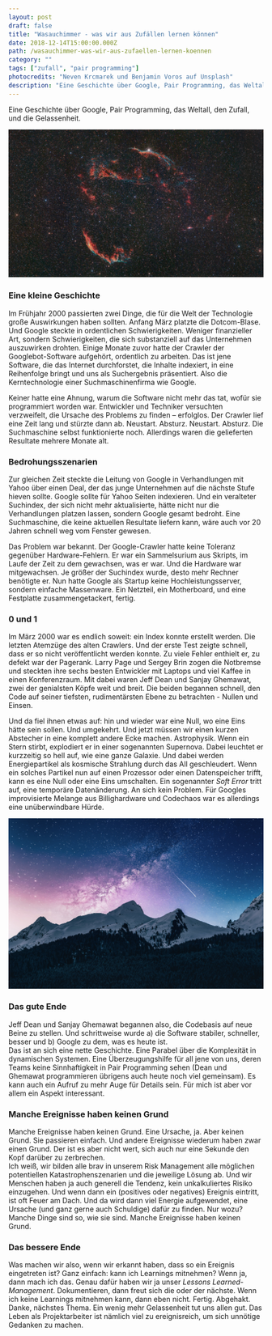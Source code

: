 ```yaml
---
layout: post
draft: false
title: "Wasauchimmer - was wir aus Zufällen lernen können" 
date: 2018-12-14T15:00:00.000Z
path: /wasauchimmer-was-wir-aus-zufaellen-lernen-koennen
category: ""
tags: ["zufall", "pair programming"]
photocredits: "Neven Krcmarek und Benjamin Voros auf Unsplash"
description: "Eine Geschichte über Google, Pair Programming, das Weltall, den Zufall, und die Gelassenheit"
---
```


Eine Geschichte über Google, Pair Programming, das Weltall, den Zufall, und die Gelassenheit.

![Supernova beeinflusste Google](./supernova-google.jpg)

### Eine kleine Geschichte

Im Frühjahr 2000 passierten zwei Dinge, die für die Welt der Technologie große Auswirkungen haben sollten. Anfang März platzte die Dotcom-Blase. Und Google steckte in ordentlichen Schwierigkeiten. Weniger finanzieller Art, sondern Schwierigkeiten, die sich substanziell auf das Unternehmen auszuwirken drohten. Einige Monate zuvor hatte der Crawler der Googlebot-Software aufgehört, ordentlich zu arbeiten. Das ist jene Software, die das Internet durchforstet, die Inhalte indexiert, in eine Reihenfolge bringt und uns als Suchergebnis präsentiert. Also die Kerntechnologie einer Suchmaschinenfirma wie Google. 

Keiner hatte eine Ahnung, warum die Software nicht mehr das tat, wofür sie programmiert worden war. Entwickler und Techniker versuchten verzweifelt, die Ursache des Problems zu finden – erfolglos. Der Crawler lief eine Zeit lang und stürzte dann ab. Neustart. Absturz. Neustart. Absturz. Die Suchmaschine selbst funktionierte noch. Allerdings waren die gelieferten Resultate mehrere Monate alt.

### Bedrohungsszenarien

Zur gleichen Zeit steckte die Leitung von Google in Verhandlungen mit Yahoo über einen Deal, der das junge Unternehmen auf die nächste Stufe hieven sollte. Google sollte für Yahoo Seiten indexieren. Und ein veralteter Suchindex, der sich nicht mehr aktualisierte, hätte nicht nur die Verhandlungen 
platzen lassen, sondern Google gesamt bedroht. Eine Suchmaschine, die keine aktuellen Resultate liefern kann, wäre auch vor 20 Jahren schnell weg vom Fenster gewesen.

Das Problem war bekannt. Der Google-Crawler hatte keine Toleranz gegenüber Hardware-Fehlern. Er war ein Sammelsurium aus Skripts, im Laufe der Zeit zu dem gewachsen, was er war. Und die Hardware war mitgewachsen. Je größer der Suchindex wurde, desto mehr Rechner benötigte er. Nun hatte Google als Startup keine Hochleistungsserver, sondern einfache Massenware. Ein Netzteil, ein Motherboard, und eine Festplatte zusammengetackert, fertig.

### 0 und 1

Im März 2000 war es endlich soweit: ein Index konnte erstellt werden. Die letzten Atemzüge des alten Crawlers. Und der erste Test zeigte schnell, dass er so nicht veröffentlicht werden konnte. Zu viele Fehler enthielt er, zu defekt war der Pagerank. Larry Page und Sergey Brin zogen die Notbremse und steckten ihre sechs besten Entwickler mit Laptops und viel Kaffee in einen Konferenzraum. Mit dabei waren Jeff Dean und Sanjay Ghemawat, zwei der genialsten Köpfe weit und breit. Die beiden begannen schnell, den Code auf seiner tiefsten, rudimentärsten Ebene zu betrachten - Nullen und Einsen.

Und da fiel ihnen etwas auf: hin und wieder war eine Null, wo eine Eins hätte sein sollen. Und umgekehrt. Und jetzt müssen wir einen kurzen Abstecher in eine komplett andere Ecke machen. Astrophysik. Wenn ein Stern stirbt, explodiert er in einer sogenannten Supernova. Dabei leuchtet er kurzzeitig so hell auf, wie eine ganze Galaxie. Und dabei werden Energiepartikel als kosmische Strahlung durch das All geschleudert. Wenn ein solches Partikel nun auf einen Prozessor oder einen 
Datenspeicher trifft, kann es eine Null oder eine Eins umschalten. Ein sogenannter _Soft Error_ tritt auf, eine temporäre Datenänderung. An sich kein Problem. Für Googles improvisierte Melange aus 
Billighardware und Codechaos war es allerdings eine unüberwindbare Hürde.

![Manche Dinge sind so, wie sie sind](./modernes-projektmanagement-zufall.jpg)

### Das gute Ende

Jeff Dean und Sanjay Ghemawat begannen also, die Codebasis auf neue Beine zu stellen. Und schrittweise wurde a) die Software stabiler, schneller, besser und b) Google zu dem, was es heute ist.  
Das ist an sich eine nette Geschichte. Eine Parabel über die Komplexität in dynamischen Systemen. Eine Überzeugungshilfe für all jene von uns, deren Teams keine Sinnhaftigkeit in Pair Programming sehen (Dean und Ghemawat programmieren übrigens auch heute noch viel gemeinsam). Es kann auch ein Aufruf zu mehr Auge für Details sein. Für mich ist aber vor allem ein Aspekt interessant.

### Manche Ereignisse haben keinen Grund

Manche Ereignisse haben keinen Grund. Eine Ursache, ja. Aber keinen Grund. Sie passieren einfach. Und andere Ereignisse wiederum haben zwar einen Grund. Der ist es aber nicht wert, sich auch nur eine Sekunde den Kopf darüber zu zerbrechen.  
Ich weiß, wir bilden alle brav in unserem Risk Management alle möglichen potentiellen Katastrophenszenarien und die jeweilige Lösung ab. Und wir Menschen haben ja auch generell die Tendenz, kein unkalkuliertes Risiko einzugehen. Und wenn dann ein (positives oder negatives) Ereignis eintritt, ist oft Feuer am Dach. Und da wird dann viel Energie aufgewendet, eine Ursache (und ganz gerne auch Schuldige) dafür zu finden. Nur wozu? Manche Dinge sind so, wie sie sind. Manche Ereignisse haben keinen Grund.

### Das bessere Ende

Was machen wir also, wenn wir erkannt haben, dass so ein Ereignis eingetreten ist? Ganz einfach: kann ich Learnings mitnehmen? Wenn ja, dann mach ich das. Genau dafür haben wir ja unser _Lessons Learned-Management_. Dokumentieren, dann freut sich die oder der nächste. Wenn ich keine Learnings mitnehmen kann, dann eben nicht. Fertig. Abgehakt. Danke, nächstes Thema. Ein wenig mehr Gelassenheit tut uns allen gut. Das Leben als Projektarbeiter ist nämlich viel zu ereignisreich, um sich unnötige Gedanken zu machen.
